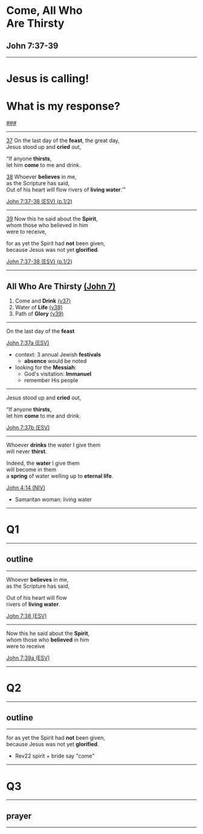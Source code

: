 <!-- .slide: <%= bg("unsplash-Jztmx9yqjBw-stars.jpg") %> id="title" -->
# Come, All Who <br> Are Thirsty
## John 7:37-39

---
<!-- .slide: data-background="white" -->
# Jesus is **calling**!
# What is my **response**?

[###](#/outline "secret")

---
[37](# "ref")
On the last day of the **feast**, the great day, <br>
Jesus stood up and **cried** out,

“If anyone **thirsts**, <br>
let him **come** to me and drink.

[38](# "ref")
Whoever **believes** in me, <br>
as the Scripture has said, <br>
Out of his heart will flow rivers of **living water**.’”

[John 7:37-38 (ESV) (p.1/2)](# "ref")

---
[39](# "ref")
Now this he said about the **Spirit**, <br>
whom those who believed in him <br>
were to receive,

for as yet the Spirit had **not** been given, <br>
because Jesus was not yet **glorified**.

[John 7:37-38 (ESV) (p.1/2)](# "ref")

---
<!-- .slide: <%= bg("unsplash-Jztmx9yqjBw-stars.jpg") %> id="outline" -->
## All Who Are Thirsty [(John 7)](# "ref")
1. Come and **Drink** [(v37)](# "ref")
2. Water of **Life** [(v38)](# "ref")
3. Path of **Glory** [(v39)](# "ref")

<!-- .element: class="outline" -->

---
On the last day of the **feast**

[John 7:37a (ESV)](# "ref")

>>>
+ context: 3 annual Jewish **festivals**
  + **absence** would be noted
+ looking for the **Messiah**:
  + God's visitation: **Immanuel**
  + remember His people

---
Jesus stood up and **cried** out,

“If anyone **thirsts**, <br>
let him **come** to me and drink.

[John 7:37b (ESV)](# "ref")

---
Whoever **drinks** the water I give them <br>
will never **thirst**.

Indeed, the **water** I give them <br>
will become in them <br>
a **spring** of water welling up to **eternal life**.

[John 4:14 (NIV)](# "ref")

>>>
+ Samaritan woman: living water

---
<!-- .slide: data-background="white" -->
# Q1

---
## outline

---
Whoever **believes** in me, <br>
as the Scripture has said,

Out of his heart will flow <br>
rivers of **living water**.

[John 7:38 (ESV)](# "ref")

---
Now this he said about the **Spirit**, <br>
whom those who **believed** in him <br>
were to receive

[John 7:39a (ESV)](# "ref")

---
<!-- .slide: data-background="white" -->
# Q2

---
## outline

---
for as yet the Spirit had **not** been given, <br>
because Jesus was not yet **glorified**.

>>>
+ Rev22 spirit + bride say "come"

---
<!-- .slide: data-background="white" -->
# Q3

---
## prayer

---
<!-- .slide: <%= bg("unsplash-Jztmx9yqjBw-stars.jpg") %> class="empty" -->
